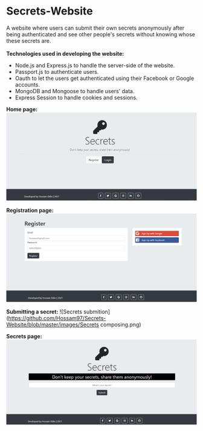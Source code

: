 # Secrets-Website
A website where users can submit their own secrets anonymously after being authenticated and see other people's secrets without knowing whose these secrets are.<br /><br /> 
**Technologies used in developing the website:**
- Node.js and Express.js to handle the server-side of the website.
- Passport.js to authenticate users.
- Oauth to let the users get authenticated using their Facebook or Google accounts.
- MongoDB and Mongoose to handle users' data. 
- Express Session to handle cookies and sessions.


**Home page:**
![Home](https://github.com/Hossam97/Secrets-Website/blob/master/images/Main.png)

**Registration page:**
![Registration](https://github.com/Hossam97/Secrets-Website/blob/master/images/Registration.png)

**Submitting a secret:**
![Secrets submition](https://github.com/Hossam97/Secrets-Website/blob/master/images/Secrets composing.png)

**Secrets page:**
![Secrets](https://github.com/Hossam97/Secrets-Website/blob/master/images/Secrets%20composing.png)
